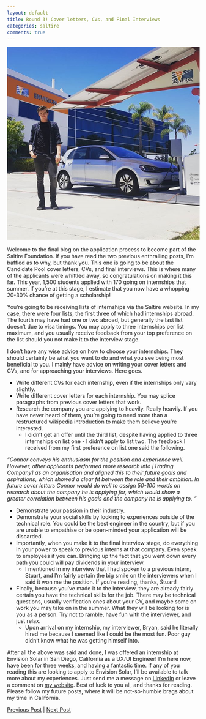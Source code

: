 ```yaml
---
layout: default
title: Round 3! Cover letters, CVs, and Final Interviews
categories: saltire
comments: true
---
```


![Saltire](/images/es.jpg)

Welcome to the final blog on the application process to become part of the Saltire Foundation. If you have read the two previous enthralling posts, I’m baffled as to why, but thank you. This one is going to be about the Candidate Pool cover letters, CVs, and final interviews. This is where many of the applicants were whittled away, so congratulations on making it this far. This year, 1,500 students applied with 170 going on internships that summer. If you’re at this stage, I estimate that you now have a whopping 20-30% chance of getting a scholarship! 

You’re going to be receiving lists of internships via the Saltire website. In my case, there were four lists, the first three of which had internships abroad. The fourth may have had one or two abroad, but generally the last list doesn’t due to visa timings. You may apply to three internships per list maximum, and you usually receive feedback from your top preference on the list should you not make it to the interview stage.

I don’t have any wise advice on how to choose your internships. They should certainly be what you want to do and what you see being most beneficial to you. I mainly have advice on writing your cover letters and CVs, and for approaching your interviews. Here goes.

* Write different CVs for each internship, even if the internships only vary slightly.
* Write different cover letters for each internship. You may splice paragraphs from previous cover letters that work.
* Research the company you are applying to heavily. Really heavily. If you have never heard of them, you’re going to need more than a restructured wikipedia introduction to make them believe you’re interested.
    * I didn’t get an offer until the third list, despite having applied to three internships on list one - I didn’t apply to list two. The feedback I received from my first preference on list one said the following.

*“Connor conveys his enthusiasm for the position and experience well. However, other applicants performed more research into [Trading Company] as an organisation and aligned this to their future goals and aspirations, which showed a clear fit between the role and their ambition. In future cover letters Connor would do well to assign 50-100 words on research about the company he is applying for, which would show a greater correlation between his goals and the company he is applying to. “*

* Demonstrate your passion in their industry.
* Demonstrate your social skills by looking to experiences outside of the technical role. You could be the best engineer in the country, but if you are unable to empathise or be open-minded your application will be discarded.
* Importantly, when you make it to the final interview stage, do everything in your power to speak to previous interns at that company. Even speak to employees if you can. Bringing up the fact that you went down every path you could will pay dividends in your interview. 
    * I mentioned in my interview that I had spoken to a previous intern, Stuart, and I’m fairly certain the big smile on the interviewers when I said it won me the position. If you’re reading, thanks, Stuart!
* Finally, because you’ve made it to the interview, they are already fairly certain you have the technical skills for the job. There may be technical questions, usually verification ones about your CV, and maybe some on work you may take on in the summer. What they will be looking for is you as a person. Try not to ramble, have fun with the interviewer, and just relax.
    * Upon arrival on my internship, my interviewer, Bryan, said he literally hired me because I seemed like I could be the most fun. Poor guy didn’t know what he was getting himself into.

After all the above was said and done, I was offered an internship at Envision Solar in San Diego, California as a UX/UI Engineer! I’m here now, have been for three weeks, and having a fantastic time. If any of you reading this are looking to apply to Envision Solar, I’ll be available to talk more about my experiences. Just send me a message on [LinkedIn](https://www.linkedin.com/in/mcguile) or leave a comment on [my website](http://www.mcguile.com). Best of luck to you all, and thanks for reading. Please follow my future posts, where it will be not-so-humble brags about my time in California.

[Previous Post](2018-6-3-Saltire2.md) | [Next Post](2018-6-14-touchdown-in-san-diego.md)
